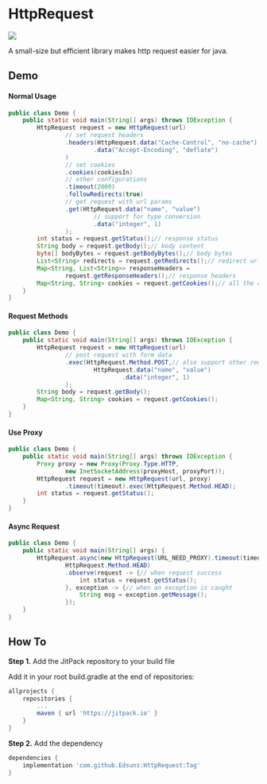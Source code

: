 # HttpRequest

[![](https://jitpack.io/v/Edsuns/HttpRequest.svg)](https://jitpack.io/#Edsuns/HttpRequest)

A small-size but efficient library makes http request easier for java.

## Demo

#### Normal Usage

```java
public class Demo {
    public static void main(String[] args) throws IOException {
        HttpRequest request = new HttpRequest(url)
                // set request headers
                .headers(HttpRequest.data("Cache-Control", "no-cache")
                        .data("Accept-Encoding", "deflate")
                )
                // set cookies
                .cookies(cookiesIn)
                // other configurations
                .timeout(2000)
                .followRedirects(true)
                // get request with url params
                .get(HttpRequest.data("name", "value")
                        // support for type conversion
                        .data("integer", 1)
                );
        int status = request.getStatus();// response status
        String body = request.getBody();// body content
        byte[] bodyBytes = request.getBodyBytes();// body bytes
        List<String> redirects = request.getRedirects();// redirect url list
        Map<String, List<String>> responseHeaders =
                request.getResponseHeaders();// response headers
        Map<String, String> cookies = request.getCookies();// all the cookies
    }
}
```

#### Request Methods

```java
public class Demo {
    public static void main(String[] args) throws IOException {
        HttpRequest request = new HttpRequest(url)
                // post request with form data
                .exec(HttpRequest.Method.POST,// also support other request methods
                        HttpRequest.data("name", "value")
                                .data("integer", 1)
                );
        String body = request.getBody();
        Map<String, String> cookies = request.getCookies();
    }
}
```

#### Use Proxy

```java
public class Demo {
    public static void main(String[] args) throws IOException {
        Proxy proxy = new Proxy(Proxy.Type.HTTP,
                new InetSocketAddress(proxyHost, proxyPort));
        HttpRequest request = new HttpRequest(url, proxy)
                .timeout(timeout).exec(HttpRequest.Method.HEAD);
        int status = request.getStatus();
    }
}
```

#### Async Request

```java
public class Demo {
    public static void main(String[] args) {
        HttpRequest.async(new HttpRequest(URL_NEED_PROXY).timeout(timeout),
                HttpRequest.Method.HEAD)
                .observe(request -> {// when request success
                    int status = request.getStatus();
                }, exception -> {// when an exception is caught
                    String msg = exception.getMessage();
                });
    }
}
```

## How To

__Step 1.__ Add the JitPack repository to your build file

Add it in your root build.gradle at the end of repositories:

```groovy
allprojects {
    repositories {
        ...
        maven { url 'https://jitpack.io' }
    }
}
```

__Step 2.__ Add the dependency

```groovy
dependencies {
    implementation 'com.github.Edsuns:HttpRequest:Tag'
}
```
